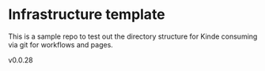 # Infrastructure template

This is a sample repo to test out the directory structure for Kinde consuming via git for workflows and pages.

v0.0.28
